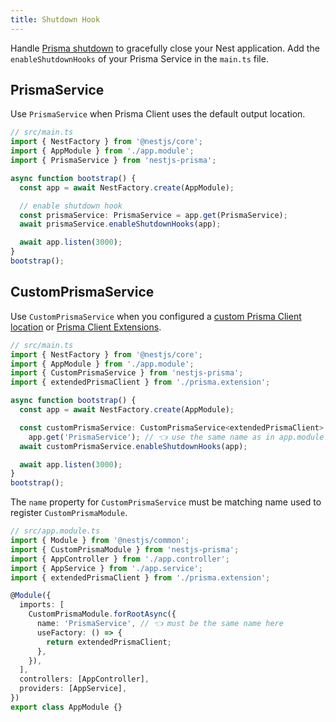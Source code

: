 ```yaml
---
title: Shutdown Hook
---
```


Handle [Prisma shutdown](https://docs.nestjs.com/recipes/prisma#issues-with-enableshutdownhooks) to gracefully close your Nest application. Add the `enableShutdownHooks` of your Prisma Service in the `main.ts` file.

## PrismaService

Use `PrismaService` when Prisma Client uses the default output location.

```ts
// src/main.ts
import { NestFactory } from '@nestjs/core';
import { AppModule } from './app.module';
import { PrismaService } from 'nestjs-prisma';

async function bootstrap() {
  const app = await NestFactory.create(AppModule);

  // enable shutdown hook
  const prismaService: PrismaService = app.get(PrismaService);
  await prismaService.enableShutdownHooks(app);

  await app.listen(3000);
}
bootstrap();
```

## CustomPrismaService

Use `CustomPrismaService` when you configured a [custom Prisma Client location](/docs/custom-prisma-client-location) or [Prisma Client Extensions](/docs/prisma-client-extensions).

```ts
// src/main.ts
import { NestFactory } from '@nestjs/core';
import { AppModule } from './app.module';
import { CustomPrismaService } from 'nestjs-prisma';
import { extendedPrismaClient } from './prisma.extension';

async function bootstrap() {
  const app = await NestFactory.create(AppModule);

  const customPrismaService: CustomPrismaService<extendedPrismaClient> =
    app.get('PrismaService'); // 👈 use the same name as in app.module.ts
  await customPrismaService.enableShutdownHooks(app);

  await app.listen(3000);
}
bootstrap();
```

The `name` property for `CustomPrismaService` must be matching name used to register `CustomPrismaModule`.

```ts
// src/app.module.ts
import { Module } from '@nestjs/common';
import { CustomPrismaModule } from 'nestjs-prisma';
import { AppController } from './app.controller';
import { AppService } from './app.service';
import { extendedPrismaClient } from './prisma.extension';

@Module({
  imports: [
    CustomPrismaModule.forRootAsync({
      name: 'PrismaService', // 👈 must be the same name here
      useFactory: () => {
        return extendedPrismaClient;
      },
    }),
  ],
  controllers: [AppController],
  providers: [AppService],
})
export class AppModule {}
```
